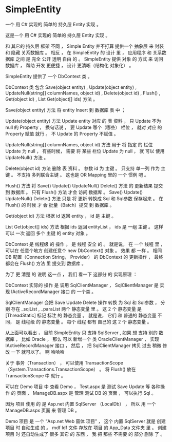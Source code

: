 # SimpleEntity
一个 用 C# 实现的 简单的 持久层 Entity 实现 。


这是一个 用 C# 实现的 简单的 持久层 Entity 实现 。

和 其它的 持久层 框架 不同 ， Simple Entity 并不打算 提供一个 抽象层 来 封装 和 隐藏 关系数据库 。
相反 ， 在 SimpleEntity 的 设计 里 ， 应用程序 和 关系数据库 之间 是 完全 公开 透明 自由 的 。 SimpleEntity 提供 对象 的 方式 来 访问 数据库 ， 帮助 开发 更便捷 ， 设计 更清晰（结构化 对象化） 。

SimpleEntity 提供了 一个 DbContext 类 。

DbContext 类 包含 Save(object entity) , Update(object entity) , UpdateNull(string[] columnNames, object id) ,
Delete(object id) , Flush() , Get(object id) , List Get(object[] ids) 方法 。

Save(object entity) 方法 将 entity Insert 到 数据库 表 中 ；

Update(object entity) 方法 Update entity 对应 的 表 资料 ， 只 Update 不为 null 的 Property ， 换句话说 ， 要 Update 哪个（哪些） 栏位 ， 就对 对应 的 Property 赋值 就行 。 不 Update 的 Property 不赋值 。

UpdateNull(string[] columnNames, object id) 方法 用于 将 指定 的 栏位 Update 为 null ，
有些时候， 需要 将 某些 栏位 Update 为 null ， 就 可以 使用 UpdateNull() 方法 。

Delete(object id) 方法 删除 表 资料 。 参数 id 为 主键 。 只支持 单一列 作为 主键 。 不支持 多列联合主键 。
这也是 OR Mapping 里的 一个 惯例 吧 。

Flush() 方法 将 Save() Update() UpdateNull() Delete() 方法 的 更新结果 提交 到 数据库 。
只有 Flush() 方法 才会 访问 数据库 。 Save() Update() UpdateNull() Delete() 方法 只是 将 更新 转换成 Sql 和 Sql参数 保存起来 。
在 Flush() 的 时候 才 会 批量（Batch）提交 到 数据库 。

Get(object id) 方法 根据 id 返回 entity ， id 是 主键 。

List Get(object[] ids) 方法 根据 ids 返回 entityList ， ids 是 一组 主键 。 这样可以 一次 返回 多个 主键 的 entity 对象 。

DbContext 是 线程级 的 操作 。 是 线程 安全 的 。 就是说， 在 一个 线程 里 ， 可以在 任意个地方 创建任意个 new DbContext() 对象 。 效果 都 一样 。 相同 DB 配置（Connection String， Provider） 的 DbContext 的 更新操作 ， 最终都会在 Flush() 方法 里 提交到 数据库 。

为了 更 清楚 的 说明 这一点 ， 我们 看一下 这部分 的 实现原理 ：

DbContext 实际的 操作 是 调用 SqlClientManager ， SqlClientManager 是 实现 IActiveRecordManager 接口 的 一个类 。

SqlClientManager 会把 Save Update Delete 操作 转换 为 Sql 和 Sql参数 ， 分别 存在 _sqlList , _paraList 两个 静态变量 里 。 这 2 个 静态变量 是 [ThreadStatic] 标记 标注 的 静态变量 。 就是说， 它们 和 普通的 静态变量 不同， 是 线程级 的 静态变量 。 每个 线程 都有 自己的 这 2 个 静态变量 。

从上面可以看出 ， 目前 SimpleEntity 只 支持 SqlServer , 如果 想 支持 别的 数据库 ， 比如 Oracle ， 那么 可以 新增一个 类 OracleClientManager ， 实现 IActiveRecordManager 接口 ， 然后 ， 把 SqlClientManager 拷贝 过去 稍微 修改 一下 就可以了。 啊 哈哈哈

关于 事务（Transaction） ， 可以使用 TransactionScope（System.Transactions.TransactionScope） 。 将 Flush() 放在 TransactionScope 中 就行 。

可以在 Demo 项目 中 查看 Demo ， Test.aspx 是 测试 Save Update 等 各种操作 的 页面 ， ManageDB.aspx 是 管理 测试 DB 的 页面 ， 可以执行 Sql 。

因为 项目 使用 的 是 Asp.net 内置 SqlServer （LocalDb） ， 所以 用 一个 ManageDB.aspx 页面 来 管理 DB 。

Demo 项目 是 一个 “Asp.net Web 窗体 项目” ， 这个 内置 SqlServer 就是 创建项目 时 自动生成 的 。 mdf ldf 文件 存放在 项目 的 App_Data 文件夹 里 。 创建项目 时 还自动生成了 很多 其它 的 东西 ， 我 把 那些 不需要 的 部分 删除 了 。






